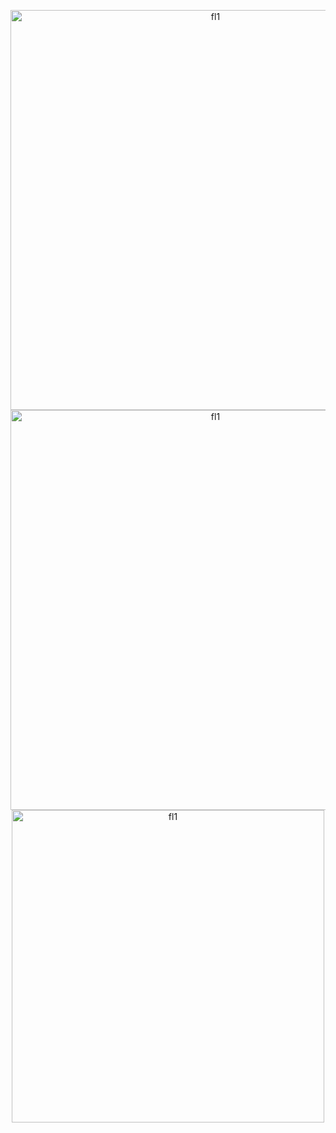 <p align="center">
<img width="640" alt="fl1" src="https://github.com/shithi30/shithi30/assets/43873081/a27dca70-fbbf-400e-96b6-be9827e4d906">
<img width="640" alt="fl1" src="https://github.com/shithi30/shithi30/assets/43873081/87b8ed07-aeef-4da4-b97a-45c76ffdae80"><br>
<img width="500" alt="fl1" src="https://github.com/shithi30/shithi30/assets/43873081/436c12e3-658d-499a-be73-7a3d937bcda5"><br>
</p>



